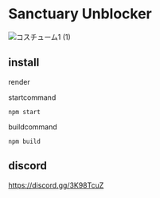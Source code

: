 # Sanctuary Unblocker
![コスチューム1 (1)](https://github.com/user-attachments/assets/c2e6e57d-1881-4d14-b3ed-8c5e00091827)

## install
render

startcommand
```
npm start
```
buildcommand
```
npm build
```

## discord
https://discord.gg/3K98TcuZ
